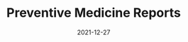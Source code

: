 ---
date: 2021-12-27
title:    Preventive Medicine Reports  
authors: 'Wijngaards, I, del Pozo Cruz, D, Gebel, K, et al.'
status:   default
en:
  subtitle:   'Exercise frequency during the COVID-19 pandemic: A longitudinal probability survey of the US population'
  ##
  description: 'Regular physical activity is important for general health and reduces the risk for COVID-19 infections and for severe outcomes among infected people. However, measures to mitigate COVID-19 likely decrease population physical activity. This study aimed to examine 1) changes in exercise frequency in a representative sample of US adults during the pandemic (04/01/2020–07/21/2021), and 2) how sociodemographic characteristics, pre-COVID health-related behaviors and outcomes, and state-level stringency of COVID-19 containment measures predict exercise frequency. Self-reported exercise frequency and its individual-level predictors were determined based on 151,155 observations from 6,540 adult participants (aged ≥ 18 years) in all US states from the Understanding America Study. State-level stringency of COVID-19 control measures was examined from the Oxford COVID-19 Government Response Tracker. Exercise frequency varied significantly over 28 survey waves across 475 days of follow-up, where exercise frequency decreased between April 2020 and January 2021, and then increased from January 2021 to July 2021. Those who were younger, living alone, non-White, had no college degree, lower household income, low pre-pandemic physical activity levels, obesity, diabetes, kidney disease and hypertension had lower exercise frequency. State-level stringency of COVID-19 control measures was inversely associated with exercise frequency between April and December 2020 when the overall stringency level was relatively high; but the association was non-significant between January and July 2021, during which the stringency index sharply declined to a low level. This longitudinal probability survey of the US population revealed significant fluctuations in exercise during COVID-19. Low exercise levels are concerning and deserve public health attention. Health inequalities from physical inactivity are likely to exacerbate because of COVID-19. Physical activity promotion in safe environments is urgently warranted, especially in at-risk population subgroups.'
  tags:    [COVID-19, Exercise, Physical activity, Population representative survey, Public health policy]
de: 
  subtitle:   'Häufigkeit der körperlichen Betätigung während der COVID-19-Pandemie: Eine Längsschnitt-Wahrscheinlichkeitserhebung in der US-Bevölkerung'
  description: 'Regelmäßige körperliche Betätigung ist wichtig für die allgemeine Gesundheit und verringert das Risiko für COVID-19-Infektionen und für schwerwiegende Folgen bei infizierten Personen. Maßnahmen zur Eindämmung von COVID-19 verringern jedoch wahrscheinlich die körperliche Aktivität der Bevölkerung. In dieser Studie wurde untersucht, 1) wie sich die Bewegungshäufigkeit in einer repräsentativen Stichprobe von Erwachsenen in den USA während der Pandemie (01.04.2020-07.01.2021) verändert und 2) wie soziodemografische Merkmale, gesundheitsbezogene Verhaltensweisen und Ergebnisse vor der COVID-Infektion sowie die Strenge der COVID-19-Eindämmungsmaßnahmen auf Bundesstaatsebene die Bewegungshäufigkeit vorhersagen. Die selbst angegebene Bewegungshäufigkeit und ihre Prädiktoren auf individueller Ebene wurden auf der Grundlage von 151.155 Beobachtungen von 6.540 erwachsenen Teilnehmern (im Alter von ≥ 18 Jahren) in allen US-Bundesstaaten aus der Understanding America Study ermittelt. Die Strenge der COVID-19-Kontrollmaßnahmen auf Bundesstaatenebene wurde anhand des Oxford COVID-19 Government Response Tracker untersucht. Die Bewegungshäufigkeit variierte über 28 Erhebungswellen und 475 Tage der Nachbeobachtung signifikant, wobei die Bewegungshäufigkeit zwischen April 2020 und Januar 2021 abnahm und dann von Januar 2021 bis Juli 2021 wieder anstieg. Diejenigen, die jünger waren, allein lebten, nicht weiß waren, keinen Hochschulabschluss hatten, über ein niedrigeres Haushaltseinkommen verfügten, vor der Pandemie ein geringes Maß an körperlicher Aktivität aufwiesen, fettleibig waren, an Diabetes, Nierenerkrankungen und Bluthochdruck litten, bewegten sich weniger häufig. Die Strenge der COVID-19-Kontrollmaßnahmen auf Bundesstaatsebene stand zwischen April und Dezember 2020, als das Gesamtniveau der Strenge relativ hoch war, in umgekehrtem Zusammenhang mit der Häufigkeit der körperlichen Betätigung; zwischen Januar und Juli 2021, als der Strenge-Index deutlich auf ein niedriges Niveau sank, war der Zusammenhang jedoch nicht signifikant. Diese Längsschnitt-Wahrscheinlichkeitserhebung in der US-Bevölkerung ergab erhebliche Schwankungen der körperlichen Betätigung während COVID-19. Ein niedriges Bewegungsniveau ist besorgniserregend und verdient die Aufmerksamkeit der öffentlichen Gesundheit. Die durch Bewegungsmangel bedingten gesundheitlichen Ungleichheiten werden sich durch COVID-19 wahrscheinlich noch verschärfen. Die Förderung der körperlichen Aktivität in sicheren Umgebungen ist dringend geboten, insbesondere in gefährdeten Bevölkerungsgruppen.'
  tags:     [COVID-19, Bewegung, Körperliche Aktivität, Bevölkerungsrepräsentative Umfrage, Gesundheitspolitik]
group:  "Treatments"
credit:      https://doi.org/10.1016/j.pmedr.2021.101680
---